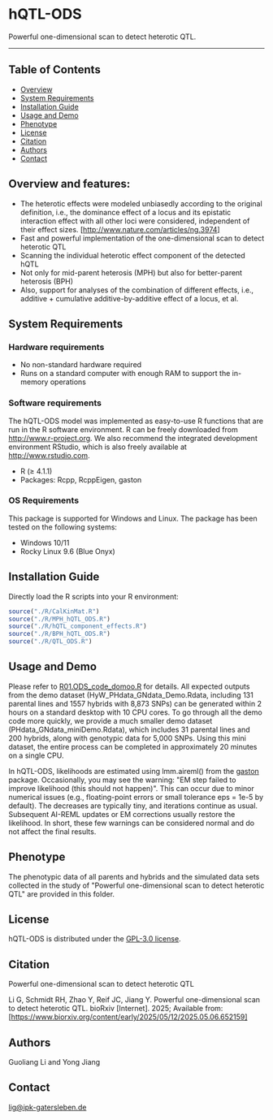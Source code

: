 # hQTL-ODS
Powerful one-dimensional scan to detect heterotic QTL.

---

## Table of Contents

- [Overview](#overview-and-features)
- [System Requirements](#system-requirements)
- [Installation Guide](#installation-guide)
- [Usage and Demo](#usage-and-demo)
- [Phenotype](#phenotype)
- [License](#license)
- [Citation](#citation)
- [Authors](#authors)
- [Contact](#contact)


## Overview and features:
- The heterotic effects were modeled unbiasedly according to the original definition, i.e., the dominance effect of a locus and its epistatic interaction effect with all other loci were considered, independent of their effect sizes. [http://www.nature.com/articles/ng.3974]
- Fast and powerful implementation of the one-dimensional scan to detect heterotic QTL
- Scanning the individual heterotic effect component of the detected hQTL
- Not only for mid-parent heterosis (MPH) but also for better-parent heterosis (BPH)
- Also, support for analyses of the combination of different effects, i.e., additive + cumulative additive-by-additive effect of a locus, et al.

## System Requirements

### Hardware requirements
- No non-standard hardware required
- Runs on a standard computer with enough RAM to support the in-memory operations

### Software requirements
The hQTL-ODS model was implemented as easy-to-use R functions that are run in the R software environment. R can be freely downloaded from http://www.r-project.org. We also recommend the integrated development environment RStudio, which is also freely available at http://www.rstudio.com.
- R (≥ 4.1.1)
- Packages: Rcpp, RcppEigen, gaston

### OS Requirements
This package is supported for Windows and Linux. The package has been tested on the following systems:
- Windows 10/11
- Rocky Linux 9.6 (Blue Onyx)

## Installation Guide
Directly load the R scripts into your R environment:
```r
source("./R/CalKinMat.R")
source("./R/MPH_hQTL_ODS.R")
source("./R/hQTL_component_effects.R")
source("./R/BPH_hQTL_ODS.R")
source("./R/QTL_ODS.R")
```

## Usage and Demo
Please refer to [R01.ODS_code_domoo.R](R01.ODS_code_domoo.R) for details. All expected outputs from the demo dataset (HyW_PHdata_GNdata_Demo.Rdata, including 131 parental lines and 1557 hybrids with 8,873 SNPs) can be generated within 2 hours on a standard desktop with 10 CPU cores. To go through all the demo code more quickly, we provide a much smaller demo dataset (PHdata_GNdata_miniDemo.Rdata), which includes 31 parental lines and 200 hybrids, along with genotypic data for 5,000 SNPs. Using this mini dataset, the entire process can be completed in approximately 20 minutes on a single CPU.

In hQTL-ODS, likelihoods are estimated using lmm.aireml() from the [gaston](https://github.com/genostats/gaston/) package. Occasionally, you may see the warning: "EM step failed to improve likelihood (this should not happen)". This can occur due to minor numerical issues (e.g., floating-point errors or small tolerance eps = 1e-5 by default). The decreases are typically tiny, and iterations continue as usual. Subsequent AI-REML updates or EM corrections usually restore the likelihood. In short, these few warnings can be considered normal and do not affect the final results.

## Phenotype
The phenotypic data of all parents and hybrids and the simulated data sets collected in the study of "Powerful one-dimensional scan to detect heterotic QTL" are provided in this folder.

## License
hQTL-ODS is distributed under the [GPL-3.0 license](LICENSE.txt).

## Citation
Powerful one-dimensional scan to detect heterotic QTL

Li G, Schmidt RH, Zhao Y, Reif JC, Jiang Y. Powerful one-dimensional scan to detect heterotic QTL. bioRxiv [Internet]. 2025; Available from: [https://www.biorxiv.org/content/early/2025/05/12/2025.05.06.652159]

## Authors
Guoliang Li and Yong Jiang

## Contact
lig@ipk-gatersleben.de 

